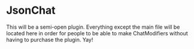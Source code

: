 JsonChat
========

This will be a semi-open plugin. Everything except the main file will be located here in order for people to be able to make ChatModifiers without having to purchase the plugin. Yay!
